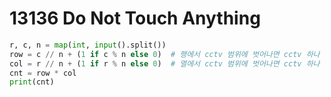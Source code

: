# 13136 Do Not Touch Anything



```python
r, c, n = map(int, input().split())
row = c // n + (1 if c % n else 0)  # 행에서 cctv 범위에 벗어나면 cctv 하나 추가
col = r // n + (1 if r % n else 0)  # 열에서 cctv 범위에 벗어나면 cctv 하나 추가
cnt = row * col
print(cnt)
```


